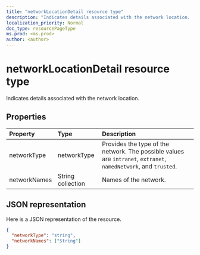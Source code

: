 ```yaml
---
title: "networkLocationDetail resource type"
description: "Indicates details associated with the network location. ."
localization_priority: Normal
doc_type: resourcePageType
ms.prod: <ms.prod>
author: <author>
---
```


# networkLocationDetail resource type
Indicates details associated with the network location.



## Properties
| Property	   | Type	|Description|
|:---------------|:--------|:----------|
|networkType|networkType|Provides the type of the network. The possible values are `intranet`, `extranet`, `namedNetwork`, and `trusted`.|
|networkNames|String collection|Names of the network.|


## JSON representation

Here is a JSON representation of the resource.

<!-- {
  "blockType": "resource",
  "optionalProperties": [

  ],
  "@odata.type": "microsoft.graph.networkLocationDetail"
}-->

```json
{
  "networkType": "string",
  "networkNames": ["String"]
}

```

<!-- uuid: 8fcb5dbc-d5aa-4681-8e31-b001d5168d79
2015-10-25 14:57:30 UTC -->
<!-- {
  "type": "#page.annotation",
  "description": "networkLocationDetail resource",
  "keywords": "",
  "section": "documentation",
  "tocPath": ""
}-->
